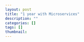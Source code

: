 ```yaml
---
layout: post
title: "1 year with Microservices"
description: ""
categories: []
tags: []
thumbnail: 
---
```

